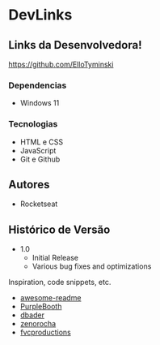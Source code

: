 # DevLinks

## Links da Desenvolvedora!
https://github.com/ElloTyminski

### Dependencias

* Windows 11

### Tecnologias

- HTML e CSS
- JavaScript
- Git e Github

## Autores

- Rocketseat

## Histórico de Versão

* 1.0
    * Initial Release
    * Various bug fixes and optimizations


Inspiration, code snippets, etc.
* [awesome-readme](https://github.com/matiassingers/awesome-readme)
* [PurpleBooth](https://gist.github.com/PurpleBooth/109311bb0361f32d87a2)
* [dbader](https://github.com/dbader/readme-template)
* [zenorocha](https://gist.github.com/zenorocha/4526327)
* [fvcproductions](https://gist.github.com/fvcproductions/1bfc2d4aecb01a834b46)